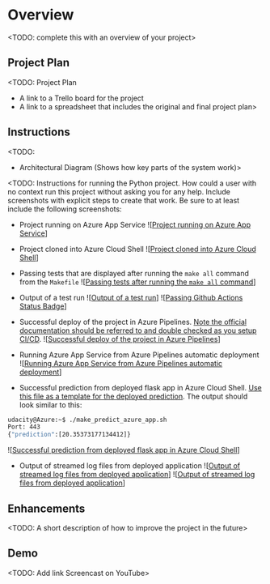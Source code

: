 # Overview

<TODO: complete this with an overview of your project>

## Project Plan
<TODO: Project Plan

* A link to a Trello board for the project
* A link to a spreadsheet that includes the original and final project plan>

## Instructions

<TODO:  
* Architectural Diagram (Shows how key parts of the system work)>

<TODO:  Instructions for running the Python project.  How could a user with no context run this project without asking you for any help.  Include screenshots with explicit steps to create that work. Be sure to at least include the following screenshots:

* Project running on Azure App Service
  ![[Project running on Azure App Service](https://github.com/phuctrandai/Udacity-DevOps-P2/blob/main/screenshots/Project%20running%20on%20Azure%20App%20Service.jpg)]

* Project cloned into Azure Cloud Shell
  ![[Project cloned into Azure Cloud Shell](https://github.com/phuctrandai/Udacity-DevOps-P2/blob/main/screenshots/Project%20cloned%20into%20Azure%20Cloud%20Shell.jpg)]

* Passing tests that are displayed after running the `make all` command from the `Makefile`
  ![[Passing tests after running the `make all` command](https://github.com/phuctrandai/Udacity-DevOps-P2/blob/main/screenshots/Passing%20tests%20that%20are%20displayed%20after%20running%20the%20make%20all%20command%20from%20the%20Makefile.jpg)]

* Output of a test run
  ![[Output of a test run](https://github.com/phuctrandai/Udacity-DevOps-P2/blob/main/screenshots/Passing%20Github%20Actions.jpg)]
  ![[Passing Github Actions Status Badge](https://github.com/phuctrandai/Udacity-DevOps-P2/blob/main/screenshots/Passing%20Github%20Actions%20Status%20Badge.jpg)]

* Successful deploy of the project in Azure Pipelines.  [Note the official documentation should be referred to and double checked as you setup CI/CD](https://docs.microsoft.com/en-us/azure/devops/pipelines/ecosystems/python-webapp?view=azure-devops).
  ![[Successful deploy of the project in Azure Pipelines](https://github.com/phuctrandai/Udacity-DevOps-P2/blob/main/screenshots/Successful%20deploy%20of%20the%20project%20in%20Azure%20Pipelines.jpg)]

* Running Azure App Service from Azure Pipelines automatic deployment
  ![[Running Azure App Service from Azure Pipelines automatic deployment](https://github.com/phuctrandai/Udacity-DevOps-P2/blob/main/screenshots/Project%20running%20on%20Azure%20App%20Service.jpg)]

* Successful prediction from deployed flask app in Azure Cloud Shell.  [Use this file as a template for the deployed prediction](https://github.com/udacity/nd082-Azure-Cloud-DevOps-Starter-Code/blob/master/C2-AgileDevelopmentwithAzure/project/starter_files/flask-sklearn/make_predict_azure_app.sh).
The output should look similar to this:

```bash
udacity@Azure:~$ ./make_predict_azure_app.sh
Port: 443
{"prediction":[20.35373177134412]}
```

![[Successful prediction from deployed flask app in Azure Cloud Shell](https://github.com/phuctrandai/Udacity-DevOps-P2/blob/main/screenshots/Successful%20prediction%20from%20deployed%20flask%20app%20in%20Azure%20Cloud%20Shell.jpg)]

* Output of streamed log files from deployed application
  ![[Output of streamed log files from deployed application](https://github.com/phuctrandai/Udacity-DevOps-P2/blob/main/screenshots/Output%20of%20streamed%20log%20files%20from%20deployed%20application.jpg)]
  ![[Output of streamed log files from deployed application](https://github.com/phuctrandai/Udacity-DevOps-P2/blob/main/screenshots/Output%20of%20streamed%20log%20files%20from%20deployed%20application_2.jpg)]

> 

## Enhancements

<TODO: A short description of how to improve the project in the future>

## Demo 

<TODO: Add link Screencast on YouTube>


